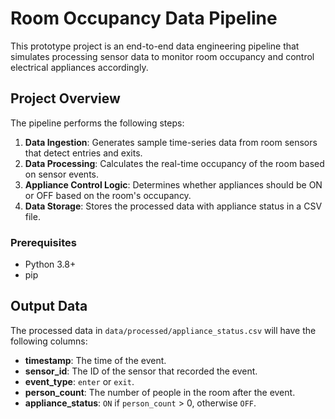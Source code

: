# Room Occupancy Data Pipeline

This prototype project is an end-to-end data engineering pipeline that simulates processing sensor data to monitor room occupancy and control electrical appliances accordingly.

## Project Overview

The pipeline performs the following steps:
1.  **Data Ingestion**: Generates sample time-series data from room sensors that detect entries and exits.
2.  **Data Processing**: Calculates the real-time occupancy of the room based on sensor events.
3.  **Appliance Control Logic**: Determines whether appliances should be ON or OFF based on the room's occupancy.
4.  **Data Storage**: Stores the processed data with appliance status in a CSV file.

### Prerequisites
*   Python 3.8+
*   pip

## Output Data

The processed data in `data/processed/appliance_status.csv` will have the following columns:

*   **timestamp**: The time of the event.
*   **sensor_id**: The ID of the sensor that recorded the event.
*   **event_type**: `enter` or `exit`.
*   **person_count**: The number of people in the room after the event.
*   **appliance_status**: `ON` if `person_count` > 0, otherwise `OFF`.
